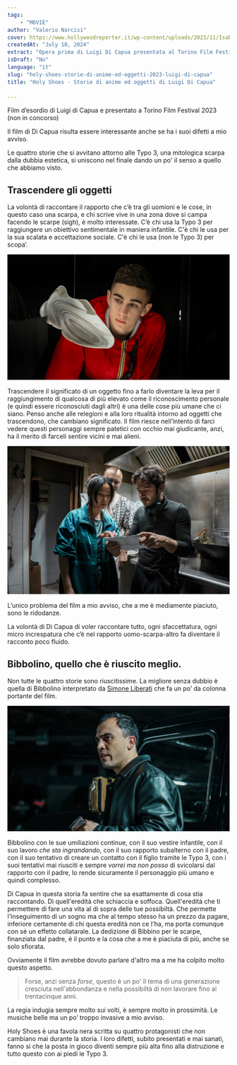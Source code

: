 ```yaml
---
tags: 
    - "MOVIE"
author: "Valerio Narcisi"
cover: https://www.hollywoodreporter.it/wp-content/uploads/2023/11/Isabella-Briganti_-Luigi-Di-capua.jpg
createdAt: "July 10, 2024"
extract: "Opera prima di Luigi Di Capua presentata al Torino Film Festival 2023 investiga l’umana attitutinde di transcendere gli oggetti e di quattro tentativi di usare le scarpe per raggiungere un riconoscimento a questo mondo."
isDraft: "No"
language: "it"
slug: "holy-shoes-storie-di-anime-ed-oggetti-2023-luigi-di-capua"
title: "Holy Shoes - Storie di anime ed oggetti di Luigi Di Capua"

---
```

Film d’esordio di Luigi di Capua e presentato a Torino Film Festival 2023 (non in concorso)

Il film di Di Capua risulta essere interessante anche se ha i suoi difetti a mio avviso.

Le quattro storie che si avvitano attorno alle Typo 3, una mitologica scarpa dalla dubbia estetica, si uniscono nel finale dando un po' il senso a quello che abbiamo visto.

## Trascendere gli oggetti

La volontà di raccontare il rapporto che c’è tra gli uomioni e le cose, in questo caso una scarpa, e chi scrive vive in una zona dove si campa facendo le scarpe (sigh), è molto interessate. C’è chi usa la Typo 3 per raggiungere un obiettivo sentimentale in maniera infantile. C'è chi le usa per la sua scalata e accettazione sociale. C'è chi le usa (non le Typo 3) per scopa’.

![Untitled](Holy_Shoes_-_Luigi_di_Capua_955b7d8173bb426ba2cba150e9913cc0/Untitled1.png)

Trascendere il significato di un oggetto fino a farlo diventare la leva per il raggiungimento di qualcosa di più elevato come il riconoscimento personale (e quindi essere riconosciuti dagli altri) è una delle cose più umane che ci siano. Penso anche alle relegioni e alla loro ritualità intorno ad oggetti che trascendono, che cambiano significato. Il film riesce nell’intento di farci vedere questi personaggi sempre patetici con occhio mai giudicante, anzi, ha il merito di farceli sentire vicini e mai alieni.

![Untitled](Holy_Shoes_-_Luigi_di_Capua_955b7d8173bb426ba2cba150e9913cc0/Untitled2.png)

L’unico problema del film a mio avviso, che a me è mediamente piaciuto, sono le ridodanze. 

La volontà di Di Capua di voler raccontare tutto, ogni sfaccettatura, ogni micro increspatura che c’è nel rapporto uomo-scarpa-altro fa diventare il racconto poco fluido.

## Bibbolino, quello che è riuscito meglio.

Non tutte le quattro storie sono riuscitissime. La migliore senza dubbio è quella di Bibbolino interpretato da [Simone Liberati](https://letterboxd.com/actor/simone-liberati/) che fa un po’ da colonna portante del film.

![Untitled](Holy_Shoes_-_Luigi_di_Capua_955b7d8173bb426ba2cba150e9913cc0/Untitled3.png)

Bibbolino con le sue umiliazioni continue, con il suo vestire infantile, con il suo lavoro *che sta ingrandando*, con il suo rapporto subalterno con il padre, con il suo tentativo di creare un contatto con il figlio tramite le Typo 3, con i suoi tentativi mai riusciti e sempre *vorrei ma non posso* di svicolarsi dal rapporto con il padre, lo rende sicuramente il personaggio più umano e quindi complesso.

Di Capua in questa storia fa sentire che sa esattamente di cosa stia raccontando. Di quell'eredità che schiaccia e soffoca. Quell'eredità che ti permettere di fare una vita al di sopra delle tue possibiltà. Che permette l'inseguimento di un sogno ma che al tempo stesso ha un prezzo da pagare, inferiore certamente di chi questa eredità non ce l'ha, ma porta comunque con sé un effetto collatarale.
La dedizione di Bibbino per le scarpe, finanziata dal padre, è il punto e la cosa che a me è piaciuta di più, anche se solo sfiorata. 

Ovviamente il film avrebbe dovuto parlare d'altro ma a me ha colpito molto questo aspetto.

> Forse, anzi senza *forse*, questo è un po' il tema di una generazione cresciuta nell'abbondanza e nella possibiltà di non lavorare fino ai trentacinque anni.


La regia indugia sempre molto sui volti, è sempre molto in prossimità. Le musiche belle ma un po’ troppo invasive a mio avviso.

Holy Shoes è una favola nera scritta su quattro protagonisti che non cambiano mai durante la storia. I loro difetti, subito presentati e mai sanati, fanno si che la posta in gioco diventi sempre più alta fino alla distruzione e tutto questo con ai piedi le Typo 3.
